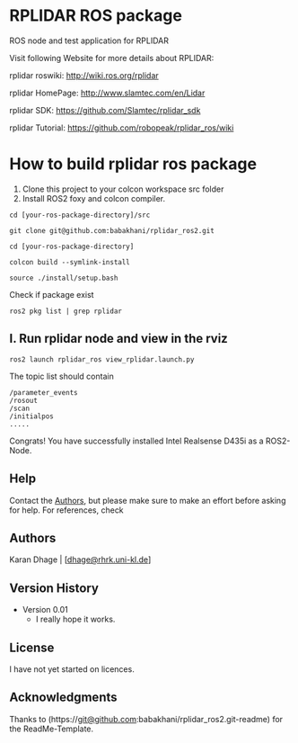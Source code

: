 RPLIDAR ROS package
=====================================================================

ROS node and test application for RPLIDAR

Visit following Website for more details about RPLIDAR:

rplidar roswiki: http://wiki.ros.org/rplidar

rplidar HomePage:   http://www.slamtec.com/en/Lidar

rplidar SDK: https://github.com/Slamtec/rplidar_sdk

rplidar Tutorial:  https://github.com/robopeak/rplidar_ros/wiki

How to build rplidar ros package
=====================================================================

1) Clone this project to your colcon workspace src folder
2) Install ROS2 foxy and colcon compiler.


```
cd [your-ros-package-directory]/src

git clone git@github.com:babakhani/rplidar_ros2.git

cd [your-ros-package-directory]

colcon build --symlink-install

source ./install/setup.bash
```

Check if package exist

```
ros2 pkg list | grep rplidar
```

I. Run rplidar node and view in the rviz
------------------------------------------------------------

```
ros2 launch rplidar_ros view_rplidar.launch.py
```
The topic list should contain

```
/parameter_events
/rosout
/scan
/initialpos
.....
```

Congrats! You have successfully installed Intel Realsense D435i as a ROS2-Node.

## Help

Contact the [Authors](#Authors), but please make sure to make an effort before asking for help. For references, check


## Authors

Karan Dhage | [dhage@rhrk.uni-kl.de]
## Version History

* Version 0.01
    * I really hope it works.

## License

I have not yet started on licences.

## Acknowledgments

Thanks to (https://git@github.com:babakhani/rplidar_ros2.git-readme) for the ReadMe-Template.
